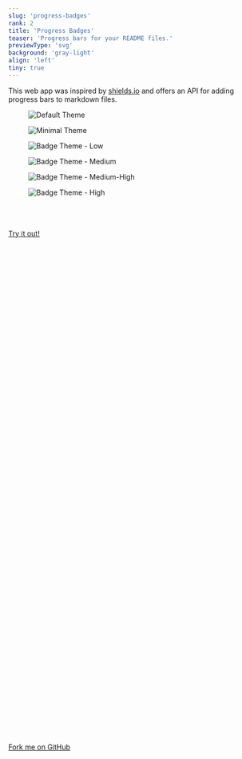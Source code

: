```yaml
---
slug: 'progress-badges'
rank: 2
title: 'Progress Badges'
teaser: 'Progress bars for your README files.'
previewType: 'svg'
background: 'gray-light'
align: 'left'
tiny: true
---
```


This web app was inspired by <a href="https://shields.io/">shields.io</a> and offers an API 
for adding progress bars to markdown files.

<figure class="stretch">
<img src="progress-badges/default.svg" alt="Default Theme"/>
</figure>

<figure class="stretch">
<img src="progress-badges/minimal.svg" alt="Minimal Theme"/>
</figure>

<section class="figrow">
<figure>
<img src="progress-badges/badge_low.svg" alt="Badge Theme - Low"/>
</figure>

<figure>
<img src="progress-badges/badge_medium.svg" alt="Badge Theme - Medium"/>
</figure>

<figure>
<img src="progress-badges/badge_medium_high.svg" alt="Badge Theme - Medium-High"/>
</figure>

<figure>
<img src="progress-badges/badge_high.svg" alt="Badge Theme - High"/>
</figure>
</section>

<br>
<br>
&nbsp;

<section class="meta-links">
    <a href="https://progressbadges.herokuapp.com/">
    Try it out!
    <svg viewBox="0 0 24 24" class="icon"><use xlink:href="/icons/sprite.svg#arrow-right"/></svg>
    </a>
    <a href="https://github.com/LenaSchnedlitz/progress">
    <svg viewBox="0 0 24 24" class="icon"><use xlink:href="/icons/sprite.svg#github"/></svg>
    Fork me on GitHub
    <svg viewBox="0 0 24 24" class="icon"><use xlink:href="/icons/sprite.svg#arrow-right"/></svg>
    </a>
</section>
